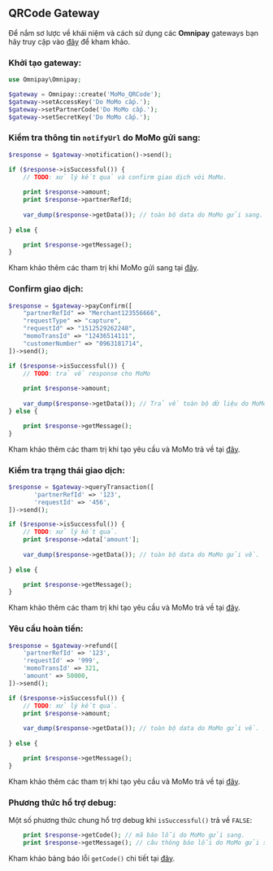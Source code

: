 QRCode Gateway
---------------

Để nắm sơ lược về khái niệm và cách sử dụng các **Omnipay** gateways bạn hãy truy cập vào [đây](https://omnipay.thephpleague.com/) 
để kham khảo.

### Khởi tạo gateway:

```php
use Omnipay\Omnipay;

$gateway = Omnipay::create('MoMo_QRCode');
$gateway->setAccessKey('Do MoMo cấp.');
$gateway->setPartnerCode('Do MoMo cấp.');
$gateway->setSecretKey('Do MoMo cấp.');
```

### Kiểm tra thông tin `notifyUrl` do MoMo gửi sang:

```php
$response = $gateway->notification()->send();

if ($response->isSuccessful()) {
    // TODO: xử lý kết quả và confirm giao dịch với MoMo.
    
    print $response->amount;
    print $response->partnerRefId;
    
    var_dump($response->getData()); // toàn bộ data do MoMo gửi sang.
    
} else {

    print $response->getMessage();
}
```

Kham khảo thêm các tham trị khi MoMo gửi sang tại [đây](https://developers.momo.vn/#/docs/qr_payment?id=x%e1%bb%ad-l%c3%bd-thanh-to%c3%a1n).

### Confirm giao dịch:

```php
$response = $gateway->payConfirm([
    "partnerRefId" => "Merchant123556666",
    "requestType" => "capture",
    "requestId" => "1512529262248",
    "momoTransId" => "12436514111",
    "customerNumber" => "0963181714",
])->send();

if ($response->isSuccessful()) {
    // TODO: trả về response cho MoMo
    
    print $response->amount;
    
    var_dump($response->getData()); // Trả về toàn bộ dữ liệu do MoMo trả về.
} else {

    print $response->getMessage();
}
```

Kham khảo thêm các tham trị khi tạo yêu cầu và MoMo trả về tại [đây](https://developers.momo.vn/#/docs/qr_payment?id=x%c3%a1c-nh%e1%ba%adn-giao-d%e1%bb%8bch).

### Kiểm tra trạng thái giao dịch:

```php
$response = $gateway->queryTransaction([
       'partnerRefId' => '123',
       'requestId' => '456',
])->send();

if ($response->isSuccessful()) {
    // TODO: xử lý kết quả.
    print $response->data['amount'];
    
    var_dump($response->getData()); // toàn bộ data do MoMo gửi về.
    
} else {

    print $response->getMessage();
}
```

Kham khảo thêm các tham trị khi tạo yêu cầu và MoMo trả về tại [đây](https://developers.momo.vn/#/docs/query_status?id=tra-c%e1%bb%a9u-giao-d%e1%bb%8bch).

### Yêu cầu hoàn tiền:

```php
$response = $gateway->refund([
    'partnerRefId' => '123',
    'requestId' => '999',
    'momoTransId' => 321,
    'amount' => 50000,
])->send();

if ($response->isSuccessful()) {
    // TODO: xử lý kết quả.
    print $response->amount;
    
    var_dump($response->getData()); // toàn bộ data do MoMo gửi về.
    
} else {

    print $response->getMessage();
}
```

Kham khảo thêm các tham trị khi tạo yêu cầu và MoMo trả về tại [đây](https://developers.momo.vn/#/docs/refund?id=ho%c3%a0n-ti%e1%bb%81n-giao-d%e1%bb%8bch).

### Phương thức hổ trợ debug:

Một số phương thức chung hổ trợ debug khi `isSuccessful()` trả về `FALSE`:

```php
    print $response->getCode(); // mã báo lỗi do MoMo gửi sang.
    print $response->getMessage(); // câu thông báo lỗi do MoMo gửi sang.
```

Kham khảo bảng báo lỗi `getCode()` chi tiết tại [đây](https://developers.momo.vn/#/docs/error_code?id=c%c3%a1c-m%c3%a3-l%e1%bb%97i-th%c6%b0%e1%bb%9dng-g%e1%ba%b7p).
